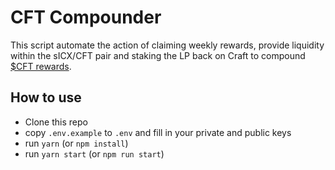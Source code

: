 # CFT Compounder

This script automate the action of claiming weekly rewards, provide liquidity within the sICX/CFT pair and staking the LP back on Craft to compound [$CFT rewards](https://craft.network/cft).

## How to use

- Clone this repo
- copy `.env.example` to `.env` and fill in your private and public keys
- run `yarn` (or `npm install`)
- run `yarn start` (or `npm run start`)